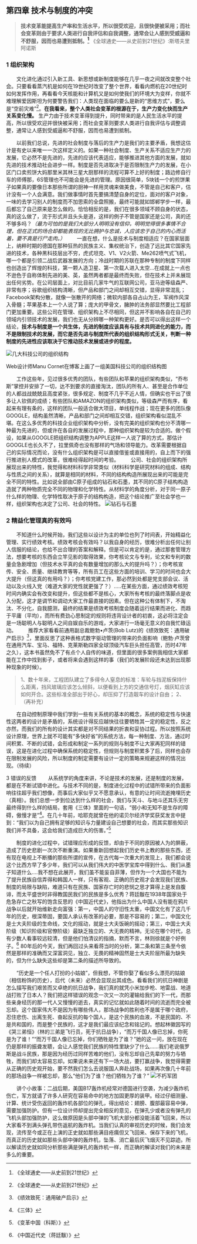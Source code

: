 ## 第四章 技术与制度的冲突
>**技术变革能提高生产率和生活水平，所以很受欢迎，且很快便被采用；而社会变革则由于要求人类进行自我评估和自我调整，通常会让人感到受威逼和不舒服，因而也易遭到抵制。[^1]** 《全球通史——从史前到21世纪》:斯塔夫里阿诺斯

### 1 组织架构
&emsp;&emsp;文化进化通过引入新工具、新思想或新制度能够在几乎一夜之间就改变整个社会。只要看看蒸汽机是如何在19世纪时改变了整个世界，看看内燃机在20世纪时如何发挥作用，再看看今天核能和计算机又是如何使我们的环境大为变样，你就不难理解爱因斯坦为何要警告我们：人类现在面临的要么是新的“思维方式”，要么是“空前灾难”[^1]。**在我看来，整个人类社会变革的根源在于，生产力变化快而生产关系变化慢。** 生产力由于技术变革得到提升，同时带来的是人民生活水平的提高，所以很受欢迎并很快被采用；而社会变革则要求人类进行自我评估与调整调整，通常让人感到受威逼和不舒服，因而也易遭到抵制。
[^1]:《全球通史——从史前到21世纪》

&emsp;&emsp;以前我们总说，先进的社会制度与落后的生产力是我们的主要矛盾，我想这估计是有史以来唯一一次这样定义的。如果一种社会制度、生产关系不适应生产力的发展，它必然不是先进的，先进的应该代表适应，能够推进其他方面的发展，就如先进的技术推动社会进步一样。制度是否先进取决于是否限制生产力的发展，在小区门口卖煎饼大妈那里米其林三星大厨那样的流程可算不上好的制度；路边修自行车的师傅那，6S管理也不可能会是先进的管理。原因很简单，5块钱一个的煎饼果子如果真的要像日本那些所谓的厨神一样用灵魂来做美食，不管是自己和客户，估计没有一个人会满意。我们做事情时首先要搞清楚自身的定位，面对的客户对象，一味的去学习别人的制度而不加思索的全盘照搬，最终可能就如邯郸学步一样，最后都忘了自己原来是怎么做的。恰恰相反的是，我们在很多领域不顾自身的状态，真的这么做了，流于形式并且头头是道，这样的例子不管是国家还是公司，真的还不够多吗？*（最为可怕的是我们大部分人明明没有信仰，明明觉得很多事情不合理，但在正式的场合却都能表现的无比拥护与忠诚，人应该忠于自己的内心而活着，要不真是行尸走肉。）*
&emsp;&emsp;一直在想，什么是技术与制度相适应？在国家层面上，纳粹时期的德国在那种狂热的民族主义、集权统治下，创造了远比其它国家先进的技术，各种黑科技层出不穷，虎式坦克、V1、V2火箭、Me262喷气式飞机，哪一个都是引领二战后武器发展的方向；冷战时期的苏联在那种专制的制度下同样也创造出了辉煌的科技，第一颗人造卫星、第一次载人进入太空...在成就上一点也不逊色于自称体制先进的美、英，虽然两者都是最终而失败，但在技术上并未展现出任何劣势。在公司层面上，对比目前几家牛气的互联网公司，亚马逊等级森严、非常有序；谷歌组织结构清晰，但产品和部门之间却相互交错，显得非常混乱；Facebook架构分散，就像一张散开的网络；微软内部各自占山为王，军阀作风深入骨髓；苹果基本上一个人说了算；庞大的甲骨文，臃肿的法务部显然要比工程部门更加重要。这些公司在管理、组织架构上不尽相同，但这并不影响各自在自己的领域内引领技术的发展，我们也无从分辨哪一种架构更好。是否可以得出这样一个结论，**技术与制度是一个共生体，先进的制度应该具有与技术共同进化的能力，而不是限制技术的发展，而它是否先进与制度所代表的组织结构形式无关，判断一种制度的先进性应该取决于它推动技术发展或进步的程度。**

![几大科技公司的组织结构](https://ss3.bdstatic.com/70cFv8Sh_Q1YnxGkpoWK1HF6hhy/it/u=3726441404,1013615585&fm=27&gp=0.jpg)


Web设计师Manu Cornet在博客上画了一组美国科技公司的组织结构图

&emsp;&emsp;工作这些年，见过很多优秀的团队，有些团队和苹果的组织架构类似，“乔布斯”掌控并安排了一切，达不到要求的直接淘汰，团队的所有人、甚至是合作单位的人都战战兢兢且高度紧张，很多规定、制度不几乎不近人情，但确实也干出了很多让人钦佩的成绩；有些团队和AMAZON的组织架构类似，等级森严而有序，看起来有理有条的，这样的团队一般适合做大项目，单线程作战；现在更多的团队像GOOGLE，结构虽然清晰，产品和部门之间却相互交错，组织架构看似混乱不堪。在这么多优秀的科技企业组织架构中分析，没有完美的组织架构也分不清哪一种最为先进的，但或许在各自的发展过程中，那种组织架构是较为合适的。做个假设，如果从GOOGLE把组织结构调整为APPLE这样一人说了算的方式，那估计GOOGLE也长久不了，拉里佩奇也没有那样的气场和领导能力。改革需要根据自己的实际情况而论，没有什么组织架构是可以直接借鉴或直接用的，自上而下的强行推进别人模式的改革，很难经得起时间的考验。
&emsp;&emsp;公司、社会的组织架构所展现出来的特性，我觉得和材料科学非常类似（材料科学是研究材料的组成、结构与性质之间的关系），就算是相同的材料，不同的结构构造所展现出来的可能是完全不同的特性。比如说全部由C原子组成的钻石和石墨，其不同的C原子结构构造造就了两种物质完全不同的物理和化学特性。从材料学的角度分析，对于同一原子什么样的物理、化学特性取决于原子的结构构造，把这个结论推广至社会学也一样，组织架构也决定了公司、社会的特性。
![钻石与石墨](/fig/CC-2.jpg)

### 2 精益化管理真的有效吗 
&emsp;&emsp;不知道什么时候开始，我们这些以设计为主的单位也列了时间表，开始精益化管理、实行绩效考核。绩效考核会有效吗？以我自身的经历，很难分析出任何让别人信服的结论，也给不出合理的答案和解释。但是可以肯定的是，通过那套管理方法，想要考核的东西会立竿见影的取得效果，你考核论文与专利，论文和专利的数量会急剧增加（但技术水平真的会有数量增加的那么大的提升吗？）；你考核宣传、安全、质量、继续教育等等，所有员工在这些方面的培训、学习的时间也会大大提升（但这真的有用吗？）；你考核党建工作，那必然到处都是党支部会议、活动以及火线入党（难道大家的党性就更强了？）.....在某些方面，通过绩效考核短时间内确实会有改变和提升，但这些都不是核心，大家所有考核的最终落脚点是收入分配，这才是调节和调动大家工作最直接的因素。但在这种公有体制下，不淘汰、不分化，自我臆测，最终的结果是绩效考核制度会随着运行结果而进化、而趋于平庸（平均），而所有费劲心思制定的规则将违背设计者的初衷，这必将注定会是一场聪明人与聪明人之间自娱自乐的游戏，大家进行一场毫无意义的自我忙碌运动。
&emsp;&emsp;推荐大家看看前通用副总裁鲍勃•卢茨(Bob Lutz)的《绩效致死：通用破产启示》[^2]，里面反思了这种表格式数字驱动管理的带来的负面影响（鲍勃·卢茨曾在通用汽车、宝马、福特、克莱斯勒四家全球顶级汽车巨头担任高管，历时47年之久），这本书虽然免不了有点个人自传的味道，但里面的很多案例我相信大家都能在工作中找到影子，或者将来会遇到这样的事（我们的发展阶段还未达到出现那种现象的时候）。
>1、数十年来，工程团队建立了多得令人窒息的标准：车轮与挡泥板保持什么距离，挡风玻璃应该怎么倾斜，以便看到上方的交通信号灯，烟灰缸应该如何开合。这些标准全部出于好心，却压抑了打造靓车的设计自由；
>2、（再补充）

[^2]:《绩效致死：通用破产启示》

&emsp;&emsp;在自动控制原理中我们学到一些有关系统的基本的概念，系统的稳定性与快速性这两者的设计是矛盾的，系统设计得反应越快往往要牺牲其一定的稳定性，反之亦然，而我们的所有的设计其实都是对不同结果的折衷和妥协过程。所以按照系统设计原理，世界上就不可能有“多快好省”的系统方法，每一种制度、方法，通过时间积累、不断的试错，会形成和制定一系列的规则与制度不让大家再犯同样的错误，这是在进化过程中确保系统的稳定性，但规则与制度积累多了后，同样也会存在限制发展的风险，所以制度的制定需要有设计一定的策略来规避这样的情况出现。（待续）

3 错误的反馈
&emsp;&emsp;从系统学的角度来讲，不论是技术的发展，还是制度的发展，都是在不断试错中进化。与技术不同的是，制度进化过程中的试错所带来的负面影响往往超乎我们想像，而事后大家似乎又不愿意承认，有意的让时间流逝掩埋历史（真相）。我们总想一步到位达到什么样的社会，我们与天斗、与地斗还其乐无穷最终得到什么样的结局，套用《三体》里面的一句话，“弱小和无知不是生存的障碍，傲慢才是”[^3]。在几十年前，哈耶克就曾在他的诺贝尔经济学奖获奖发言中提到：“我们以为自己拥有足够的知识与力量建设自己想要的社会，而其实那些知识我们并不具备，这会给我们造成巨大的伤害。”[^4]
[^3]:《三体》

[^4]:《变革中国（科斯）》

&emsp;&emsp;制度的进化过程中，试错理应形成的反馈，却由于不同的原因被人为的屏蔽，造成了历史悲剧一次次不断重演。如果重新回想起我们历史书上教的那些东西，还有现在电视上不断播的那些所谓的宣传，在古代每一次重大的发现上，我们都会说这个比西方早了多少年，我们可以从我们伟大的中医学宝库中得到什么、我们从墨子知道什么....我不想在此展开，我们虽不能妄自菲薄，但作为一个大国也不能为了提升民族自信弄得和韩国人一样，只有客观、正确的历史观才会发现我们民族、制度的局限与缺陷，难道只有在民族、国家存亡时的悲悯之思才算得上是发自腹诽，而太平盛世时非得教国民我们的民族是多么优秀？蒋廷黻在1938年国家处于危急存亡之秋写的饱含反思的《中国近代史》，他指出为什么中国人没有能在鸦片战争以后就开始维新走向富强：第一，中国人的守旧性太重，中国文化有了这几千年的历史，根深蒂固，要国人承认有改革的必要，那是不容易的；第二，中国文化是士大夫阶级的生命线，文化的摇动，就是士大夫饭碗的摇动；第三，中国士大夫阶级（知识阶级和官僚阶级）最缺乏独立的、大无畏的精神。无论在哪个时代，总有少数人看事较远较清，但是他们怕清议的指摘，默而不言，林则徐就是个好例子。[^5] 80年后的今天，我们再回过头来看蒋当时的分析，第二条和第三条至今依然是那样的准确而又深富洞见，独立、无畏的精神固然是士大夫阶层所最为缺失的，但为什么缺失这些却是第二条的描述所导致的。

[^5]:《中国近代史（蒋廷黻）》

&emsp;&emsp;“历史是一个任人打扮的小姑娘”，但我想，不管你娶了看似多么漂亮的姑娘（相信粉饰的历史），后代（未来）必然会显现出其成色。看看我们的抗日神剧是怎么描写我们艰苦而又卓绝的抗日战争，我们真的就凭小米加步枪、地雷战、地道战打败了日本人？我们把这样错误的观念一次又一次的灌输给我们的下一代，而那些亲身经历的那一代人又慢慢的逝去，真实的记忆就如此随着时间的流逝而完全被忘却。这个国家伟大不是因为有哪些伟人，那场战争的胜利也不是属于哪个政府，忍住悲伤、出离生死、奋起反抗的每个国人，是这个民族的血液，不是民国的、不是共和国的，而是整个民族的，这才是我们最应该纪念和铭记的。想起林徽因写的《哭三弟恒》（林的三弟是飞行员，死于抗日战争），“而万千国人像已忘掉，你死是为了谁！”“而万千国人像已忘掉，你们牺牲是为了谁？”她的这一问，放在现在仍是那样的振聋发聩，会让人感觉我们民族的特性里缺少了什么......我们老说俄罗斯是战斗民族，那是因为经历过同样苦难的他们，没有忘却自己先辈的努力与牺牲，而我们却太容易忘却。如果说未来还有下一场大战，要打赢战争，我觉得需要从正确的历史观开始，要不然我们怎么去说服国人奔赴战场，如果再次像几十年前的那场战争一样被忘却，那么“他们为了谁？他们牺牲为了谁？”
![不朽军团](/fig/不朽军团.jpg)

&emsp;&emsp;讲个小故事：二战后期，美国B17轰炸机经常对德国进行空袭，为减少轰炸机伤亡，军方就请了许多人研究在容易命中的地方加固更厚的装甲。经过仔细测量、计算、统计受伤返回的轰炸机各部位的弹孔，得出结论：翅膀、腹部最容易中弹，需要加强防护。但有一位设计师却提出完全相反的意见，在弹孔少或者没有弹孔的飞机头部加强防护，这么做原因是头部中弹的飞机大部分都没能活着飞回来，所以大家看不到满头弹孔带伤返航的轰炸机。当我们认真的审视历史的时候，我们会发现，流传至今或正在上演的正史就如那些满目疮痍但又飞回来、保存下来的飞机，而真正的历史就如那些头部中弹的轰炸机，坠落、消亡最后灰飞烟灭不见踪迹。所以解读历史就如同分析那些满是弹孔的轰炸机一样，而正确的解读对我们的未来是多么的重要。
